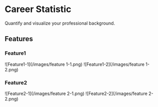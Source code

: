 # Career Statistic

Quantify and visualize your professional background.

## Features

### Feature1
![Feature1-1](/images/feature 1-1.png)
![Feature1-2](/images/feature 1-2.png)

### Feature2
![Feature2-1](/images/feature 2-1.png)
![Feature2-2](/images/feature 2-2.png)
